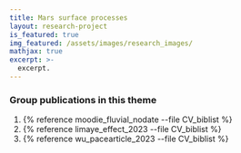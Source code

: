 ```yaml
---
title: Mars surface processes
layout: research-project
is_featured: true
img_featured: /assets/images/research_images/
mathjax: true
excerpt: >-
  excerpt.
---
```






### Group publications in this theme

1. {% reference moodie_fluvial_nodate --file CV_biblist %}
1. {% reference limaye_effect_2023 --file CV_biblist %}
1. {% reference wu_pacearticle_2023 --file CV_biblist %}


